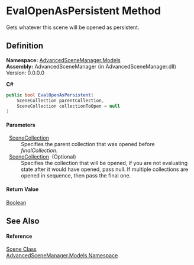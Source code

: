 # EvalOpenAsPersistent Method


Gets whatever this scene will be opened as persistent.



## Definition
**Namespace:** <a href="N_AdvancedSceneManager_Models">AdvancedSceneManager.Models</a>  
**Assembly:** AdvancedSceneManager (in AdvancedSceneManager.dll) Version: 0.0.0.0

**C#**
``` C#
public bool EvalOpenAsPersistent(
	SceneCollection parentCollection,
	SceneCollection collectionToOpen = null
)
```



#### Parameters
<dl><dt>  <a href="T_AdvancedSceneManager_Models_SceneCollection">SceneCollection</a></dt><dd>Specifies the parent collection that was opened before <em>finalCollection</em>.</dd><dt>  <a href="T_AdvancedSceneManager_Models_SceneCollection">SceneCollection</a>  (Optional)</dt><dd>Specifies the collection that will be opened, if you are not evaluating state after it would have opened, pass null. If multiple collections are opened in sequence, then pass the final one.</dd></dl>

#### Return Value
<a href="https://learn.microsoft.com/dotnet/api/system.boolean" target="_blank" rel="noopener noreferrer">Boolean</a>

## See Also


#### Reference
<a href="T_AdvancedSceneManager_Models_Scene">Scene Class</a>  
<a href="N_AdvancedSceneManager_Models">AdvancedSceneManager.Models Namespace</a>  
